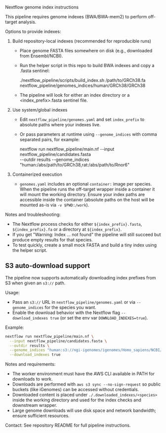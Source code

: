 Nextflow genome index instructions

This pipeline requires genome indexes (BWA/BWA-mem2) to perform off-target analysis.

Options to provide indexes:

1) Build repository-local indexes (recommended for reproducible runs)
   - Place genome FASTA files somewhere on disk (e.g., downloaded from Ensembl/NCBI).
   - Run the helper script in this repo to build BWA indexes and copy a .fasta sentinel:

     ./nextflow_pipeline/scripts/build_index.sh /path/to/GRCh38.fa nextflow_pipeline/genomes_indices/human/GRCh38/GRCh38

   - The pipeline will look for either an index directory or a <index_prefix>.fasta sentinel file.

2) Use system/global indexes
   - Edit `nextflow_pipeline/genomes.yaml` and set `index_prefix` to absolute paths where your indexes live.
   - Or pass parameters at runtime using `--genome_indices` with comma separated pairs, for example:

     nextflow run nextflow_pipeline/main.nf --input nextflow_pipeline/candidates.fasta \
       --outdir results --genome_indices "human:/abs/path/to/GRCh38,rat:/abs/path/to/Rnor6"

3) Containerized execution
   - `genomes.yaml` includes an optional `container:` image per species. When the pipeline runs the off-target wrapper
     inside a container it will mount the working directory. Ensure your index paths are accessible inside the container
     (absolute paths on the host will be mounted as-is via `-v $PWD:/work`).

Notes and troubleshooting:
 - The Nextflow process checks for either `${index_prefix}.fasta`, `${index_prefix}.fa` or a directory at `${index_prefix}`.
 - If you get "Warning: Index ... not found" the pipeline will still succeed but produce empty results for that species.
 - To test quickly, create a small mock FASTA and build a tiny index using the helper script.

S3 auto-download support
-----------------------
The pipeline now supports automatically downloading index prefixes from S3 when given an `s3://` path.

Usage:
 - Pass an `s3://` URL in `nextflow_pipeline/genomes.yaml` or via `--genome_indices` for the species you want.
 - Enable the download behavior with the Nextflow flag `--download_indexes true` (or set the env var `DOWNLOAD_INDEXES=true`).

Example:

```bash
nextflow run nextflow_pipeline/main.nf \
  --input nextflow_pipeline/candidates.fasta \
  --outdir results \
  --genome_indices "human:s3://ngi-igenomes/igenomes/Homo_sapiens/NCBI/GRCh38/Sequence/WholeGenomeFasta/" \
  --download_indexes true
```

Notes and requirements:
 - The worker environment must have the AWS CLI available in PATH for downloads to work.
 - Downloads are performed with `aws s3 sync --no-sign-request` so public buckets (like iGenomes) can be accessed without credentials.
 - Downloaded content is placed under `./.downloaded_indexes/<species>` inside the working directory and used for the index checks and downstream wrapper.
 - Large genome downloads will use disk space and network bandwidth; ensure sufficient resources.

Contact: See repository README for full pipeline instructions.
